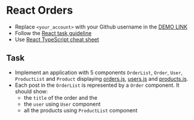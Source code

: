 # React Orders
- Replace `<your_account>` with your Github username in the
  [DEMO LINK](https://<your_account>.github.io/react_orders/)
- Follow the [React task guideline](https://github.com/mate-academy/react_task-guideline#react-tasks-guideline)
- Use [React TypeScript cheat sheet](https://mate-academy.github.io/fe-program/js/extra/react-typescript)

## Task
- Implement an application with 5 components `OrderList`, `Order`, `User`, `ProductList` and `Product`
  displaying [orders.js](./src/api/orders.js), [users.js](./src/api/users.js) and [products.js](./src/api/products.js).
- Each post in the `OrderList` is represented by a `Order` component. It should show:
  - the `title` of the order and the 
  - the `user` using `User` component
  - all the products using `ProductList` component
